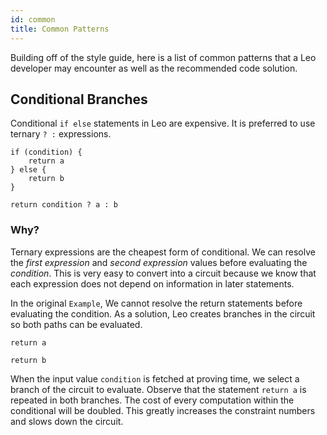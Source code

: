 ```yaml
---
id: common
title: Common Patterns
---
```


Building off of the style guide, here is a list of common patterns that a Leo developer may encounter
as well as the recommended code solution.

## Conditional Branches

Conditional `if else` statements in Leo are expensive. It is preferred to use ternary `? :` expressions.

```leo title="Example:"
if (condition) {
    return a
} else {
    return b
} 
```

```leo title="Alternative:"
return condition ? a : b
```

### Why?
Ternary expressions are the cheapest form of conditional.
We can resolve the *first expression* and *second expression* values before evaluating the *condition*.
This is very easy to convert into a circuit because we know that each expression does not depend on information in later statements.

In the original `Example`,
We cannot resolve the return statements before evaluating the condition. 
As a solution, Leo creates branches in the circuit so both paths can be evaluated.
 
```leo title="branch 1, condition = true"
return a
```
 
```leo title="branch 2, condition = false"
return b
```
When the input value `condition` is fetched at proving time, we select a branch of the circuit to evaluate.
Observe that the statement `return a` is repeated in both branches. 
The cost of every computation within the conditional will be doubled.
This greatly increases the constraint numbers and slows down the circuit.
